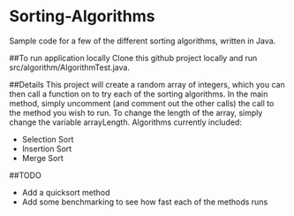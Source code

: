 # Sorting-Algorithms
Sample code for a few of the different sorting algorithms, written in Java.

##To run application locally
Clone this github project locally and run src/algorithm/AlgorithmTest.java.

##Details
This project will create a random array of integers, which you can then call a function on to try each of the sorting algorithms.
In the main method, simply uncomment (and comment out the other calls) the call to the method you wish to run.
To change the length of the array, simply change the variable arrayLength.
Algorithms currently included:
* Selection Sort
* Insertion Sort
* Merge Sort

##TODO
* Add a quicksort method
* Add some benchmarking to see how fast each of the methods runs

